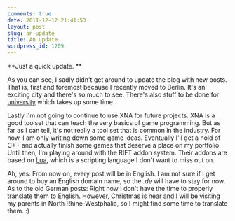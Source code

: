 ```yaml
---
comments: true
date: 2011-12-12 21:41:53
layout: post
slug: an-update
title: An Update
wordpress_id: 1209
---
```


**Just a quick update. **

As you can see, I sadly didn't get around to update the blog with new posts. That is, first and foremost because I recently moved to Berlin. It's an exciting city and there's so much to see. There's also stuff to be done for [university](http://www.htw-berlin.de/en) which takes up some time. 

Lastly I'm not going to continue to use XNA for future projects. XNA is a good toolset that can teach the very basics of game programming. But as far as I can tell, it's not really a tool set that is common in the industry. For now, I am only writing down some game ideas. Eventually I'll get a hold of C++ and actually finish some games that deserve a place on my portfolio. Until then, I'm playing around with the RIFT addon system. Their addons are based on [Lua](http://en.wikipedia.org/wiki/Lua_%28programming_language%29), which is a scripting language I don't want to miss out on.

Ah, yes: From now on, every post will be in English. I am not sure if I get around to buy an English domain name, so the _.de_ will have to stay for now. As to the old German posts: Right now I don't have the time to properly translate them to English. However, Christmas is near and I will be visiting my parents in North Rhine-Westphalia, so I might find some time to translate them. :)
